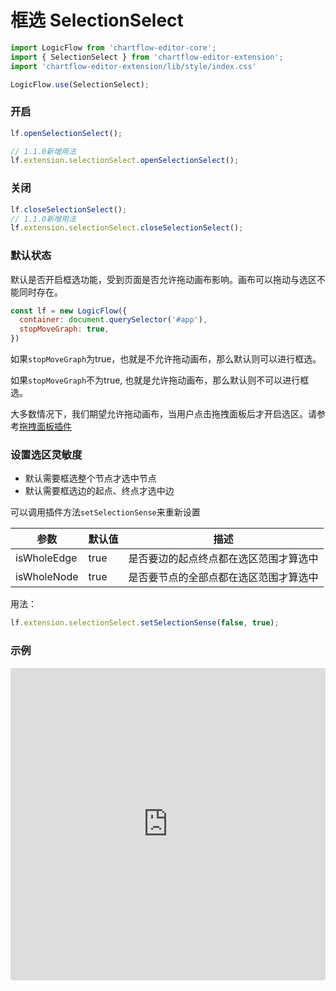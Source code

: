 # 框选 SelectionSelect

```ts
import LogicFlow from 'chartflow-editor-core';
import { SelectionSelect } from 'chartflow-editor-extension';
import 'chartflow-editor-extension/lib/style/index.css'

LogicFlow.use(SelectionSelect);

```
### 开启

```ts
lf.openSelectionSelect();

// 1.1.0新增用法
lf.extension.selectionSelect.openSelectionSelect();
```

### 关闭

```ts
lf.closeSelectionSelect();
// 1.1.0新增用法
lf.extension.selectionSelect.closeSelectionSelect();
```

<!-- <example href="/examples/#/extension/components/selection" :height="300" ></example> -->
### 默认状态

默认是否开启框选功能，受到页面是否允许拖动画布影响。画布可以拖动与选区不能同时存在。

```js
const lf = new LogicFlow({
  container: document.querySelector('#app'),
  stopMoveGraph: true,
})
```

如果`stopMoveGraph`为true，也就是不允许拖动画布，那么默认则可以进行框选。

如果`stopMoveGraph`不为true, 也就是允许拖动画布，那么默认则不可以进行框选。

大多数情况下，我们期望允许拖动画布，当用户点击拖拽面板后才开启选区。请参考[拖拽面板插件](/guide/extension/component-dnd-panel.html)

### 设置选区灵敏度

- 默认需要框选整个节点才选中节点
- 默认需要框选边的起点、终点才选中边

可以调用插件方法`setSelectionSense`来重新设置

|参数|默认值|描述|
|-|-|-| 
|isWholeEdge|true|是否要边的起点终点都在选区范围才算选中|
|isWholeNode|true|是否要节点的全部点都在选区范围才算选中|

用法：

```js
lf.extension.selectionSelect.setSelectionSense(false, true);
```

### 示例

<iframe src="https://codesandbox.io/embed/trusting-archimedes-m0bn4r?fontsize=14&hidenavigation=1&theme=dark&view=preview"
     style="width:100%; height:500px; border:0; border-radius: 4px; overflow:hidden;"
     title="logicflow-selection"
     allow="accelerometer; ambient-light-sensor; camera; encrypted-media; geolocation; gyroscope; hid; microphone; midi; payment; usb; vr; xr-spatial-tracking"
     sandbox="allow-forms allow-modals allow-popups allow-presentation allow-same-origin allow-scripts"
   ></iframe>